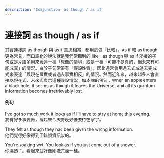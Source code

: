 ```yaml
---
description: 'Conjunction: as though / as if'
---
```


# 連接詞 as though / as if

其實連接詞 as though 與 as if 意思相當，都用於做「比較」。As if 較 as though 更為常見，而口語化的說法就是我們常聽到的 like。as though 與 as if 所接的子句或是片語多用來表達一種「想像的情境」或是一種「可能不是真的，但未來有可能成真」的情況。由於子句常帶有「假設性質」，因此通常會用過去式或過去完成式來表達「與現在事實或者過去事實相反」的情況。然而近年來，越來越多人會直接以現在式、未來式表示這種假設情況，如本課的例句：When an apple enters a black hole, it seems as though it leaves the Universe, and all its quantum information becomes irretrievably lost.

#### 例句

I’ve got so much work it looks as if I’ll have to stay at home this evening.  
我有好多事要做，看起來今天傍晚好像要待在家了。

They felt as though they had been given the wrong information.  
他們覺得好像得到了錯誤資訊似的。

You're soaking wet. You look as if you just come out of a shower.  
你濕透了。看起來就好像剛洗完澡一樣。

